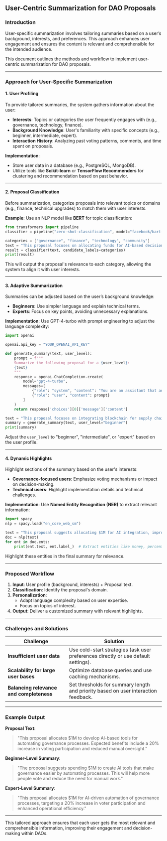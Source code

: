 ## User-Centric Summarization for DAO Proposals

### Introduction
User-specific summarization involves tailoring summaries based on a user’s background, interests, and preferences. This approach enhances user engagement and ensures the content is relevant and comprehensible for the intended audience.

This document outlines the methods and workflow to implement user-centric summarization for DAO proposals.

---

### Approach for User-Specific Summarization

#### 1. User Profiling
To provide tailored summaries, the system gathers information about the user:
- **Interests**: Topics or categories the user frequently engages with (e.g., governance, technology, finance).
- **Background Knowledge**: User's familiarity with specific concepts (e.g., beginner, intermediate, expert).
- **Interaction History**: Analyzing past voting patterns, comments, and time spent on proposals.

**Implementation**:
- Store user data in a database (e.g., PostgreSQL, MongoDB).
- Utilize tools like **Scikit-learn** or **TensorFlow Recommenders** for clustering and recommendation based on past behavior.

---

#### 2. Proposal Classification
Before summarization, categorize proposals into relevant topics or domains (e.g., finance, technical upgrades) to match them with user interests.

**Example**:
Use an NLP model like **BERT** for topic classification:
```python
from transformers import pipeline
classifier = pipeline("zero-shot-classification", model="facebook/bart-large-mnli")

categories = ["governance", "finance", "technology", "community"]
text = "This proposal focuses on allocating funds for AI-based decision-making systems."
result = classifier(text, candidate_labels=categories)
print(result)
```
This will output the proposal's relevance to each category, allowing the system to align it with user interests.

---

#### 3. Adaptive Summarization
Summaries can be adjusted based on the user’s background knowledge:
- **Beginners**: Use simpler language and explain technical terms.
- **Experts**: Focus on key points, avoiding unnecessary explanations.

**Implementation**:
Use GPT-4-turbo with prompt engineering to adjust the language complexity:
```python
import openai

openai.api_key = "YOUR_OPENAI_API_KEY"

def generate_summary(text, user_level):
    prompt = f"""
    Summarize the following proposal for a {user_level}:
    {text}
    """
    response = openai.ChatCompletion.create(
        model="gpt-4-turbo",
        messages=[
            {"role": "system", "content": "You are an assistant that adapts summaries to the user's expertise."},
            {"role": "user", "content": prompt}
        ]
    )
    return response['choices'][0]['message']['content']

text = "This proposal focuses on integrating blockchain for supply chain management..."
summary = generate_summary(text, user_level="beginner")
print(summary)
```
Adjust the `user_level` to "beginner", "intermediate", or "expert" based on the user profile.

---

#### 4. Dynamic Highlights
Highlight sections of the summary based on the user's interests:
- **Governance-focused users**: Emphasize voting mechanisms or impact on decision-making.
- **Technical users**: Highlight implementation details and technical challenges.

**Implementation**:
Use **Named Entity Recognition (NER)** to extract relevant information:
```python
import spacy
nlp = spacy.load("en_core_web_sm")

text = "This proposal suggests allocating $1M for AI integration, improving efficiency by 20%."
doc = nlp(text)
for ent in doc.ents:
    print(ent.text, ent.label_)  # Extract entities like money, percentages, or key terms
```
Highlight these entities in the final summary for relevance.

---

### Proposed Workflow

1. **Input**: User profile (background, interests) + Proposal text.
2. **Classification**: Identify the proposal's domain.
3. **Personalization**:
   - Adapt language complexity based on user expertise.
   - Focus on topics of interest.
4. **Output**: Deliver a customized summary with relevant highlights.

---

### Challenges and Solutions

| **Challenge**                           | **Solution**                                                                 |
|-----------------------------------------|-------------------------------------------------------------------------------|
| **Insufficient user data**              | Use cold-start strategies (ask user preferences directly or use default settings). |
| **Scalability for large user bases**    | Optimize database queries and use caching mechanisms.                        |
| **Balancing relevance and completeness**| Set thresholds for summary length and priority based on user interaction feedback. |

---

### Example Output

**Proposal Text**:
> "This proposal allocates $1M to develop AI-based tools for automating governance processes. Expected benefits include a 20% increase in voting participation and reduced manual oversight."

**Beginner-Level Summary**:
> "The proposal suggests spending $1M to create AI tools that make governance easier by automating processes. This will help more people vote and reduce the need for manual work."

**Expert-Level Summary**:
> "This proposal allocates $1M for AI-driven automation of governance processes, targeting a 20% increase in voter participation and enhanced operational efficiency."

---

This tailored approach ensures that each user gets the most relevant and comprehensible information, improving their engagement and decision-making within DAOs.

